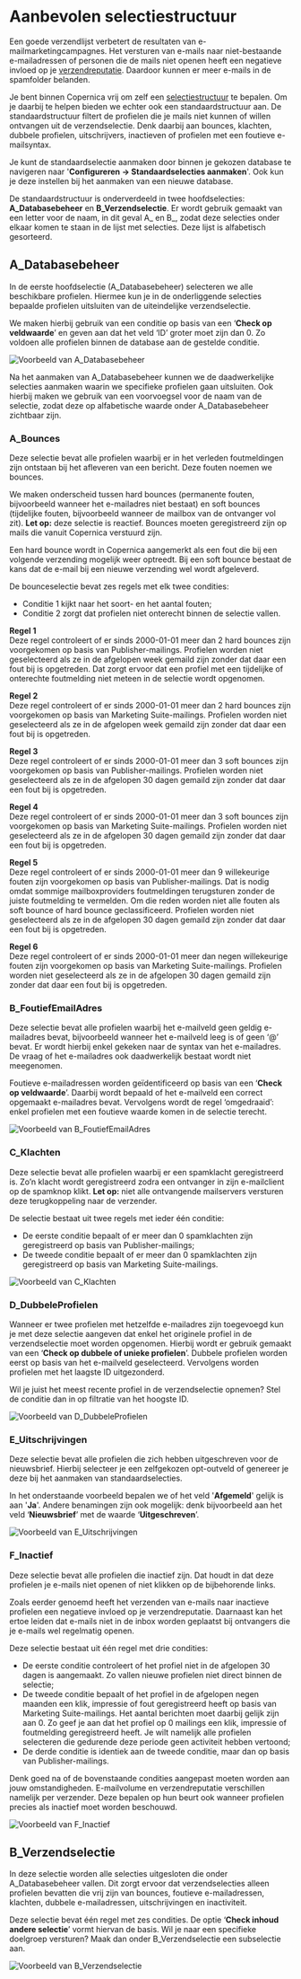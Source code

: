# Aanbevolen selectiestructuur
Een goede verzendlijst verbetert de resultaten van e-mailmarketingcampagnes. Het versturen van e-mails naar niet-bestaande e-mailadressen of personen die de mails niet openen heeft een negatieve invloed op je [verzendreputatie](./sender-reputation). Daardoor kunnen er meer e-mails in de spamfolder belanden.

Je bent binnen Copernica vrij om zelf een [selectiestructuur](./database-selections-introduction) te bepalen. Om je daarbij te helpen bieden we echter ook een standaardstructuur aan. De standaardstructuur filtert de profielen die je mails niet kunnen of willen ontvangen uit de verzendselectie. Denk daarbij aan bounces, klachten, dubbele profielen, uitschrijvers, inactieven of profielen met een foutieve e-mailsyntax.

Je kunt de standaardselectie aanmaken door binnen je gekozen database te navigeren naar '**Configureren -> Standaardselecties aanmaken**'. Ook kun je deze instellen bij het aanmaken van een nieuwe database.

De standaardstructuur is onderverdeeld in twee hoofdselecties: **A_Databasebeheer** en **B_Verzendselectie**. Er wordt gebruik gemaakt van een letter voor de naam, in dit geval A_ en B_, zodat deze selecties onder elkaar komen te staan in de lijst met selecties. Deze lijst is alfabetisch gesorteerd.

## A_Databasebeheer
In de eerste hoofdselectie (A_Databasebeheer) selecteren we alle beschikbare profielen. Hiermee kun je in de onderliggende selecties bepaalde profielen uitsluiten van de uiteindelijke verzendselectie.

We maken hierbij gebruik van een conditie op basis van een ‘**Check op veldwaarde**’ en geven aan dat het veld ‘ID’ groter moet zijn dan 0. Zo voldoen alle profielen binnen de database aan de gestelde conditie.

![Voorbeeld van A_Databasebeheer](../images/nl/Standaardselecties_A_Databasebeheer.png)

Na het aanmaken van A_Databasebeheer kunnen we de daadwerkelijke selecties aanmaken waarin we specifieke profielen gaan uitsluiten. Ook hierbij maken we gebruik van een voorvoegsel voor de naam van de selectie, zodat deze op alfabetische waarde onder A_Databasebeheer zichtbaar zijn.

### A_Bounces
Deze selectie bevat alle profielen waarbij er in het verleden foutmeldingen zijn ontstaan bij het afleveren van een bericht. Deze fouten noemen we bounces. 

We maken onderscheid tussen hard bounces (permanente fouten, bijvoorbeeld wanneer het e-mailadres niet bestaat) en soft bounces (tijdelijke fouten, bijvoorbeeld wanneer de mailbox van de ontvanger vol zit). **Let op:** deze selectie is reactief. Bounces moeten geregistreerd zijn op mails die vanuit Copernica verstuurd zijn.

Een hard bounce wordt in Copernica aangemerkt als een fout die bij een volgende verzending mogelijk weer optreedt. Bij een soft bounce bestaat de kans dat de e-mail bij een nieuwe verzending wel wordt afgeleverd.  

De bounceselectie bevat zes regels met elk twee condities:  

- Conditie 1 kijkt naar het soort- en het aantal fouten;
- Conditie 2 zorgt dat profielen niet onterecht binnen de selectie vallen.

**Regel 1**  
Deze regel controleert of er sinds 2000-01-01 meer dan 2 hard bounces zijn voorgekomen op basis van Publisher-mailings. Profielen worden niet geselecteerd als ze in de afgelopen week gemaild zijn zonder dat daar een fout bij is opgetreden. Dat zorgt ervoor dat een profiel met een tijdelijke of onterechte foutmelding niet meteen in de selectie wordt opgenomen.

**Regel 2**  
Deze regel controleert of er sinds 2000-01-01 meer dan 2 hard bounces zijn voorgekomen op basis van Marketing Suite-mailings. Profielen worden niet geselecteerd als ze in de afgelopen week gemaild zijn zonder dat daar een fout bij is opgetreden.

**Regel 3**  
Deze regel controleert of er sinds 2000-01-01 meer dan 3 soft bounces zijn voorgekomen op basis van Publisher-mailings. Profielen worden niet geselecteerd als ze in de afgelopen 30 dagen gemaild zijn zonder dat daar een fout bij is opgetreden.

**Regel 4**  
Deze regel controleert of er sinds 2000-01-01 meer dan 3 soft bounces zijn voorgekomen op basis van Marketing Suite-mailings. Profielen worden niet geselecteerd als ze in de afgelopen 30 dagen gemaild zijn zonder dat daar een fout bij is opgetreden.

**Regel 5**  
Deze regel controleert of er sinds 2000-01-01 meer dan 9 willekeurige fouten zijn voorgekomen op basis van Publisher-mailings. Dat is nodig omdat sommige mailboxproviders foutmeldingen terugsturen zonder de juiste foutmelding te vermelden. Om die reden worden niet alle fouten als soft bounce of hard bounce geclassificeerd. Profielen worden niet geselecteerd als ze in de afgelopen 30 dagen gemaild zijn zonder dat daar een fout bij is opgetreden.

**Regel 6**  
Deze regel controleert of er sinds 2000-01-01 meer dan negen willekeurige fouten zijn voorgekomen op basis van Marketing Suite-mailings. Profielen worden niet geselecteerd als ze in de afgelopen 30 dagen gemaild zijn zonder dat daar een fout bij is opgetreden.


### B_FoutiefEmailAdres
Deze selectie bevat alle profielen waarbij het e-mailveld geen geldig e-mailadres bevat, bijvoorbeeld wanneer het e-mailveld leeg is of geen ‘@’ bevat. Er wordt hierbij enkel gekeken naar de syntax van het e-mailadres. De vraag of het e-mailadres ook daadwerkelijk bestaat wordt niet meegenomen.

Foutieve e-mailadressen worden geïdentificeerd op basis van een ‘**Check op veldwaarde**’. Daarbij wordt bepaald of het e-mailveld een correct opgemaakt e-mailadres bevat. Vervolgens wordt de regel ‘omgedraaid’: enkel profielen met een foutieve waarde komen in de selectie terecht.

![Voorbeeld van B_FoutiefEmailAdres](../images/nl/Standaardselecties_B_Foutiefemailadres.png)

### C_Klachten
Deze selectie bevat alle profielen waarbij er een spamklacht geregistreerd is. Zo’n klacht wordt geregistreerd zodra een ontvanger in zijn e-mailclient op de spamknop klikt. **Let op:** niet alle ontvangende mailservers versturen deze terugkoppeling naar de verzender.

De selectie bestaat uit twee regels met ieder één conditie:

- De eerste conditie bepaalt of er meer dan 0 spamklachten zijn geregistreerd op basis van Publisher-mailings;
- De tweede conditie bepaalt of er meer dan 0 spamklachten zijn geregistreerd op basis van Marketing Suite-mailings.

![Voorbeeld van C_Klachten](../images/nl/Standaardselecties_C_klachten.png)

### D_DubbeleProfielen
Wanneer er twee profielen met hetzelfde e-mailadres zijn toegevoegd kun je met deze selectie aangeven dat enkel het originele profiel in de verzendselectie moet worden opgenomen. Hierbij wordt er gebruik gemaakt van een ‘**Check op dubbele of unieke profielen**’. Dubbele profielen worden eerst op basis van het e-mailveld geselecteerd. Vervolgens worden profielen met het laagste ID uitgezonderd.

Wil je juist het meest recente profiel in de verzendselectie opnemen? Stel de conditie dan in op filtratie van het hoogste ID.

![Voorbeeld van D_DubbeleProfielen](../images/nl/Standaardselecties_D_DubbeleProfielen.png)

### E_Uitschrijvingen
Deze selectie bevat alle profielen die zich hebben uitgeschreven voor de nieuwsbrief. Hierbij selecteer je een zelfgekozen opt-outveld of genereer je deze bij het aanmaken van standaardselecties.

In het onderstaande voorbeeld bepalen we of het veld '**Afgemeld**' gelijk is aan '**Ja**'. Andere benamingen zijn ook mogelijk: denk bijvoorbeeld aan het veld ‘**Nieuwsbrief**’ met de waarde ‘**Uitgeschreven**’.

![Voorbeeld van E_Uitschrijvingen](../images/nl/Standaardselecties_E_Uitschrijvingen.png)

### F_Inactief
Deze selectie bevat alle profielen die inactief zijn. Dat houdt in dat deze profielen je e-mails niet openen of niet klikken op de bijbehorende links.

Zoals eerder genoemd heeft het verzenden van e-mails naar inactieve profielen een negatieve invloed op je verzendreputatie. Daarnaast kan het ertoe leiden dat e-mails niet in de inbox worden geplaatst bij ontvangers die je e-mails wel regelmatig openen.

Deze selectie bestaat uit één regel met drie condities:

- De eerste conditie controleert of het profiel niet in de afgelopen 30 dagen is aangemaakt. Zo vallen nieuwe profielen niet direct binnen de selectie;
- De tweede conditie bepaalt of het profiel in de afgelopen negen maanden een klik, impressie of fout geregistreerd heeft op basis van Marketing Suite-mailings. Het aantal berichten moet daarbij gelijk zijn aan 0. Zo geef je aan dat het profiel op 0 mailings een klik, impressie of foutmelding geregistreerd heeft. Je wilt namelijk alle profielen selecteren die gedurende deze periode geen activiteit hebben vertoond;
- De derde conditie is identiek aan de tweede conditie, maar dan op basis van Publisher-mailings.

Denk goed na of de bovenstaande condities aangepast moeten worden aan jouw omstandigheden. E-mailvolume en verzendreputatie verschillen namelijk per verzender. Deze bepalen op hun beurt ook wanneer profielen precies als inactief moet worden beschouwd.

![Voorbeeld van F_Inactief](../images/nl/Standaardselecties_F_Inactief.png)

## B_Verzendselectie
In deze selectie worden alle selecties uitgesloten die onder A_Databasebeheer vallen. Dit zorgt ervoor dat verzendselecties alleen profielen bevatten die vrij zijn van bounces, foutieve e-mailadressen, klachten, dubbele e-mailadressen, uitschrijvingen en inactiviteit.

Deze selectie bevat één regel met zes condities. De optie ‘**Check inhoud andere selectie**’ vormt hiervan de basis. Wil je naar een specifieke doelgroep versturen? Maak dan onder B_Verzendselectie een subselectie aan.

![Voorbeeld van B_Verzendselectie](../images/nl/Standaardselecties_B_Verzendselectie.png)
